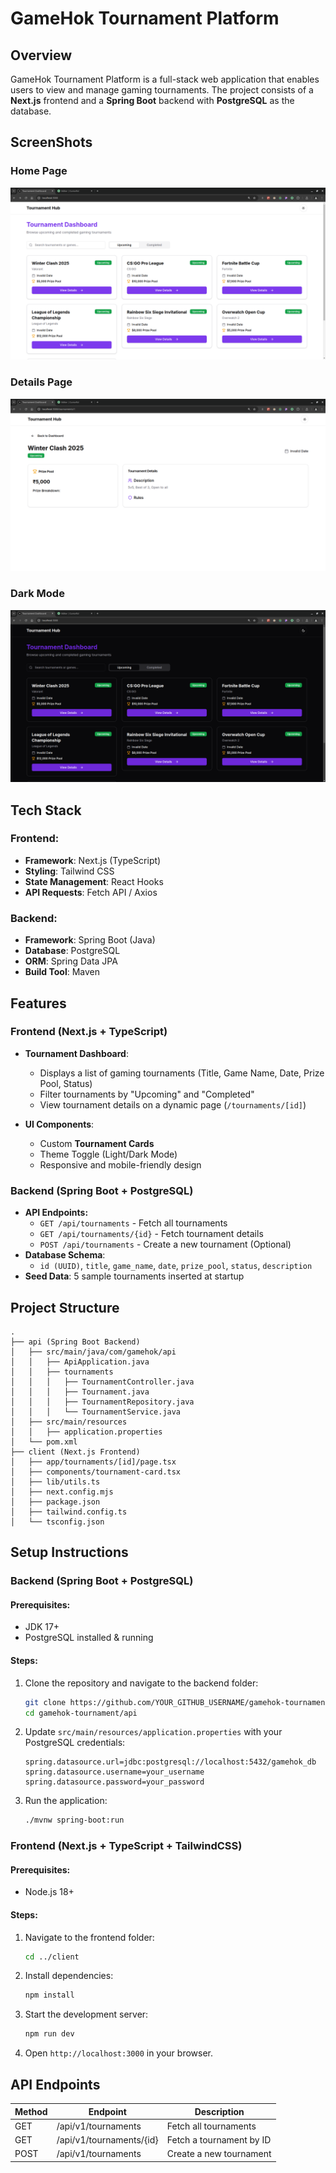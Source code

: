 # GameHok Tournament Platform

## Overview
GameHok Tournament Platform is a full-stack web application that enables users to view and manage gaming tournaments. The project consists of a **Next.js** frontend and a **Spring Boot** backend with **PostgreSQL** as the database.

## ScreenShots

### Home Page
![Home page](./assets/home.png) 

### Details Page
![Details Page](./assets/tournament.png) 

### Dark Mode
![Dark Mode](./assets/dark.png) 

## Tech Stack

### Frontend:
- **Framework**: Next.js (TypeScript)
- **Styling**: Tailwind CSS
- **State Management**: React Hooks
- **API Requests**: Fetch API / Axios

### Backend:
- **Framework**: Spring Boot (Java)
- **Database**: PostgreSQL
- **ORM**: Spring Data JPA
- **Build Tool**: Maven

## Features

### **Frontend (Next.js + TypeScript)**
- **Tournament Dashboard**:
  - Displays a list of gaming tournaments (Title, Game Name, Date, Prize Pool, Status)
  - Filter tournaments by "Upcoming" and "Completed"
  - View tournament details on a dynamic page (`/tournaments/[id]`)
  
- **UI Components**:
  - Custom **Tournament Cards**
  - Theme Toggle (Light/Dark Mode)
  - Responsive and mobile-friendly design

### **Backend (Spring Boot + PostgreSQL)**
- **API Endpoints:**
  - `GET /api/tournaments` - Fetch all tournaments
  - `GET /api/tournaments/{id}` - Fetch tournament details
  - `POST /api/tournaments` - Create a new tournament (Optional)
- **Database Schema**:
  - `id (UUID)`, `title`, `game_name`, `date`, `prize_pool`, `status`, `description`
- **Seed Data**: 5 sample tournaments inserted at startup

## Project Structure
```
.
├── api (Spring Boot Backend)
│   ├── src/main/java/com/gamehok/api
│   │   ├── ApiApplication.java
│   │   ├── tournaments
│   │   │   ├── TournamentController.java
│   │   │   ├── Tournament.java
│   │   │   ├── TournamentRepository.java
│   │   │   └── TournamentService.java
│   ├── src/main/resources
│   │   ├── application.properties
│   └── pom.xml
├── client (Next.js Frontend)
│   ├── app/tournaments/[id]/page.tsx
│   ├── components/tournament-card.tsx
│   ├── lib/utils.ts
│   ├── next.config.mjs
│   ├── package.json
│   ├── tailwind.config.ts
│   └── tsconfig.json
```

## Setup Instructions

### **Backend (Spring Boot + PostgreSQL)**
#### Prerequisites:
- JDK 17+
- PostgreSQL installed & running

#### Steps:
1. Clone the repository and navigate to the backend folder:
   ```sh
   git clone https://github.com/YOUR_GITHUB_USERNAME/gamehok-tournament.git
   cd gamehok-tournament/api
   ```
2. Update `src/main/resources/application.properties` with your PostgreSQL credentials:
   ```properties
   spring.datasource.url=jdbc:postgresql://localhost:5432/gamehok_db
   spring.datasource.username=your_username
   spring.datasource.password=your_password
   ```
3. Run the application:
   ```sh
   ./mvnw spring-boot:run
   ```

### **Frontend (Next.js + TypeScript + TailwindCSS)**
#### Prerequisites:
- Node.js 18+

#### Steps:
1. Navigate to the frontend folder:
   ```sh
   cd ../client
   ```
2. Install dependencies:
   ```sh
   npm install
   ```
3. Start the development server:
   ```sh
   npm run dev
   ```
4. Open `http://localhost:3000` in your browser.

## API Endpoints
| Method | Endpoint               | Description               |
|--------|------------------------|---------------------------|
| GET    | /api/v1/tournaments       | Fetch all tournaments    |
| GET    | /api/v1/tournaments/{id}  | Fetch a tournament by ID |
| POST   | /api/v1/tournaments       | Create a new tournament  |
